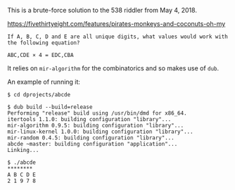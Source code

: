 
This is a brute-force solution to the 538 riddler from May 4, 2018. 

<https://fivethirtyeight.com/features/pirates-monkeys-and-coconuts-oh-my>

```
If A, B, C, D and E are all unique digits, what values would work with the following equation?

ABC,CDE × 4 = EDC,CBA
```

It relies on `mir-algorithm` for the combinatorics and so makes use of `dub`.

An example of running it:

```
$ cd dprojects/abcde

$ dub build --build=release
Performing "release" build using /usr/bin/dmd for x86_64.
itertools 1.1.0: building configuration "library"...
mir-algorithm 0.9.5: building configuration "library"...
mir-linux-kernel 1.0.0: building configuration "library"...
mir-random 0.4.5: building configuration "library"...
abcde ~master: building configuration "application"...
Linking...

$ ./abcde 
********
A B C D E 
2 1 9 7 8 
```